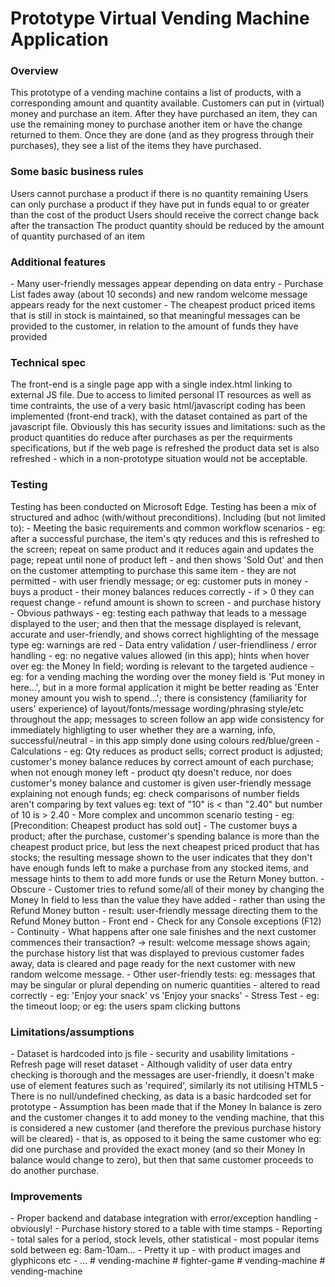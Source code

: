<h1>Prototype Virtual Vending Machine Application</h1>

<h3>Overview</h3>
This prototype of a vending machine contains a list of products, with a corresponding amount and quantity available.
Customers can put in (virtual) money and purchase an item.  
After they have purchased an item, they can use the remaining money to purchase another item or have the change returned to them.
Once they are done (and as they progress through their purchases), they see a list of the items they have purchased.

<h3>Some basic business rules</h3>
Users cannot purchase a product if there is no quantity remaining
Users can only purchase a product if they have put in funds equal to or greater than the cost of the product
Users should receive the correct change back after the transaction
The product quantity should be reduced by the amount of quantity purchased of an item

<h3>Additional features</h3>
- Many user-friendly messages appear depending on data entry
- Purchase List fades away (about 10 seconds) and new random welcome message appears ready for the next customer
- The cheapest product priced items that is still in stock is maintained, so that meaningful messages can be provided to the customer, in relation to the amount of funds they have provided

<h3>Technical spec</h3> 
The front-end is a single page app with a single index.html linking to external JS file. Due to access to limited personal IT resources as well as time contraints, the use of a very basic html/javascript coding has been implemented (front-end track), with the dataset contained as part of the javascript file. Obviously this has security issues and limitations: such as the product quantities do reduce after purchases as per the requirments specifications, but if the web page is refreshed the product data set is also refreshed - which in a non-prototype situation would not be acceptable.  
    
<h3>Testing</h3>
Testing has been conducted on Microsoft Edge. Testing has been a mix of structured and adhoc (with/without preconditions). Including (but not limited to):
-  Meeting the basic requirements and common workflow scenarios - eg: after a successful purchase, the item's qty reduces and this is refreshed to the screen; repeat on same product and it reduces again and updates the page; repeat until none of product left - and then shows 'Sold Out' and then on the customer attempting to purchase this same item - they are not permitted - with user friendly message; or eg: customer puts in money - buys a product - their money balances reduces correctly - if > 0 they can request change - refund amount is shown to screen - and purchase history 
- Obvious pathways - eg: testing each pathway that leads to a message displayed to the user; and then that the message displayed is relevant, accurate and user-friendly, and shows correct highlighting of the message type eg: warnings are red
- Data entry validation / user-friendliness / error handling - eg: no negative values allowed (in this app); hints when hover over eg: the Money In field; wording is relevant to the targeted audience - eg: for a vending maching the wording over the money field is 'Put money in here...', but in a more formal application it might be better reading as 'Enter money amount you wish to spend...'; there is consistency (familiarity for users' experience) of layout/fonts/message wording/phrasing style/etc throughout the app; messages to screen follow an app wide consistency for immediately highligting to user whether they are a warning, info, successful/neutral - in this app simply done using colours red/blue/green
- Calculations - eg: Qty reduces as product sells; correct product is adjusted; customer's money balance reduces by correct amount of each purchase; when not enough money left - product qty doesn't reduce, nor does customer's money balance and customer is given user-friendly message explaining not enough funds; eg: check comparisons of number fields aren't comparing by text values eg: text of "10" is < than "2.40" but number of 10 is > 2.40  
- More complex and uncommon scenario testing - eg: [Precondition: Cheapest product has sold out] - The customer buys a product; after the purchase, customer's spending balance is more than the cheapest product price, but less the next cheapest priced product that has stocks; the resulting message shown to the user indicates that they don't have enough funds left to make a purchase from any stocked items, and message hints to them to add more funds or use the Return Money button.
- Obscure - Customer tries to refund some/all of their money by changing the Money In field to less than the value they have added - rather than using the  Refund Money button - result: user-friendly message directing them to the Refund Money button
- Front end - Check for any Console exceptions (F12)
- Continuity - What happens after one sale finishes and the next customer commences their transaction? -> result: welcome message shows again; the purchase history list that was displayed to previous customer fades away, data is cleared and page ready for the next customer with new random welcome message.
- Other user-friendly tests: eg: messages that may be singular or plural depending on numeric quantities - altered to read correctly - eg:  'Enjoy your snack' vs 'Enjoy your snacks'
- Stress Test - eg: the timeout loop; or eg: the users spam clicking buttons 

<h3>Limitations/assumptions</h3>
- Dataset is hardcoded into js file - security and usability limitations
- Refresh page will reset dataset
- Although validity of user data entry checking is thorough and the messages are user-friendly, it doesn't make use of element features such as 'required', similarly its not utilising HTML5 
- There is no null/undefined checking, as data is a basic hardcoded set for prototype
- Assumption has been made that if the Money In balance is zero and the customer changes it to add money to the vending machine, that this is considered a new customer (and therefore the previous purchase history will be cleared) - that is, as opposed to it being the same customer who eg: did one purchase and provided the exact money (and so their Money In balance would change to zero), but then that same customer proceeds to do another purchase.  

 <h3>Improvements</h3>
 - Proper backend and database integration with error/exception handling - obviously!
 - Purchase history stored to a table with time stamps
 - Reporting - total sales for a period, stock levels, other statistical - most popular items sold between eg: 8am-10am... 
 - Pretty it up - with product images and glyphicons etc
 - ...
#   v e n d i n g - m a c h i n e  
 #   f i g h t e r - g a m e  
 #   v e n d i n g - m a c h i n e  
 #   v e n d i n g - m a c h i n e  
 